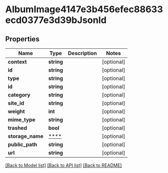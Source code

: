 # AlbumImage4147e3b456efec88633ecd0377e3d39bJsonld

## Properties
Name | Type | Description | Notes
------------ | ------------- | ------------- | -------------
**context** | **string** |  | [optional] 
**id** | **string** |  | [optional] 
**type** | **string** |  | [optional] 
**id** | **string** |  | [optional] 
**category** | **string** |  | [optional] 
**site_id** | **string** |  | [optional] 
**weight** | **int** |  | [optional] 
**mime_type** | **string** |  | [optional] 
**trashed** | **bool** |  | [optional] 
**storage_name** | [****](.md) |  | [optional] 
**public_path** | **string** |  | [optional] 
**url** | **string** |  | [optional] 

[[Back to Model list]](../../README.md#documentation-for-models) [[Back to API list]](../../README.md#documentation-for-api-endpoints) [[Back to README]](../../README.md)

